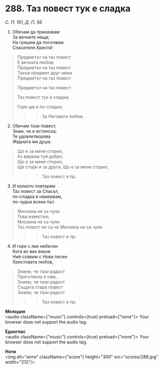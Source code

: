 # 288. Таз повест тук е сладка  

*С. П. 151, Д. П. 56*  

1. Обичам да приказвам  
За вечните неща;  
На грешни да посочвам  
Спасителя Христа!  

> Предметът на таз повест  
> Е вечната любов:  
> Предметът на таз повест  
> Такъв предмет друг няма  
> Предметът на таз повест  
> 
> Предметът на таз повест  
> 
> Таз повест тук е сладка;  
> 
> Горе ще е по-сладка;  
>> > За Неговата любов.  

2. Обичам тази повест,  
Знам, че е истинска;  
Тя удовлетворява  
Жадната ми душа.  

> Що е за мене сторил,  
> Аз вярвам туй добре,  
> Що е за мене сторил,  
> Ще стори и за други, 
> Що е за мене сторил,  
>> > Таз повест и пр.  

3. И колкото повтарям  
Таз повест за Спасът,  
по-сладка я намервам,  
по-чудна всеки път.  

> Мнозина не са чули  
> Това известие;  
> Мнозина не са чули  
> Таз повест не са че
> Мнозина не са чули  
>> > Таз повест и пр.  

4. И горе с лик небесен  
Кога во век веков  
Ний славим с Нова песен  
Христовата любов,  

> Знаем, че тази радост  
> Приготвена е нам,  
> Знаем, че тази радост  
> Същата стара повест  
> Знаем, че тази радост  
>> > Таз повест и пр.  

__Мелодия__  
<audio className={"music"} controls={true} preload={"none"}><source src="mp3/288.mp3" type="audio/mpeg"/>
Your browser does not support the audio tag.
</audio>  

__Едноглас__  
<audio className={"music"} controls={true} preload={"none"}><source src="transp/288.mp3" type="audio/mpeg"/>
Your browser does not support the audio tag.
</audio>  

__Ноти__  
<img alt="ноти" className={"score"} height="300" src="scores/288.jpg" width="212"/>
